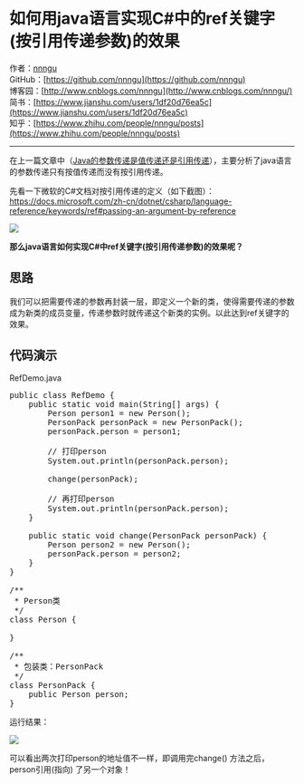 # 如何用java语言实现C#中的ref关键字(按引用传递参数)的效果

作者：[nnngu](https://github.com/nnngu)  
GitHub：[https://github.com/nnngu](https://github.com/nnngu)  
博客园：[http://www.cnblogs.com/nnngu](http://www.cnblogs.com/nnngu/)  
简书：[https://www.jianshu.com/users/1df20d76ea5c](https://www.jianshu.com/users/1df20d76ea5c)  
知乎：[https://www.zhihu.com/people/nnngu/posts](https://www.zhihu.com/people/nnngu/posts)  

---

在上一篇文章中（[Java的参数传递是值传递还是引用传递](http://www.cnblogs.com/nnngu/p/8299724.html)），主要分析了java语言的参数传递只有按值传递而没有按引用传递。

先看一下微软的C#文档对按引用传递的定义（如下截图）：<https://docs.microsoft.com/zh-cn/dotnet/csharp/language-reference/keywords/ref#passing-an-argument-by-reference>

![][1]

**那么java语言如何实现C#中ref关键字(按引用传递参数)的效果呢？**

## 思路

我们可以把需要传递的参数再封装一层，即定义一个新的类，使得需要传递的参数成为新类的成员变量，传递参数时就传递这个新类的实例。以此达到ref关键字的效果。

## 代码演示

RefDemo.java

<pre>public class RefDemo {
    public static void main(String[] args) {
        Person person1 = new Person();
        PersonPack personPack = new PersonPack();
        personPack.person = person1;

        // 打印person
        System.out.println(personPack.person);

        change(personPack);

        // 再打印person
        System.out.println(personPack.person);
    }

    public static void change(PersonPack personPack) {
        Person person2 = new Person();
        personPack.person = person2;
    }
}

/**
 * Person类
 */
class Person {

}

/**
 * 包装类：PersonPack
 */
class PersonPack {
    public Person person;
}</pre>

运行结果：

![][2]

可以看出两次打印person的地址值不一样，即调用完change() 方法之后，person引用(指向) 了另一个对象！


  [1]: https://www.github.com/nnngu/FigureBed/raw/master/2018/1/21/1516472077285.jpg
  [2]: https://www.github.com/nnngu/FigureBed/raw/master/2018/1/21/1516472129252.jpg